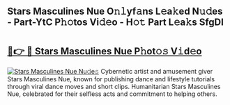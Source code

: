 ## Stars Masculines Nue O𝚗𝚕yf𝚊ns L𝚎a𝚔ed N𝚞𝚍es - Part-YtC P𝚑𝚘tos Vi𝚍𝚎o - H𝚘𝚝 Part L𝚎a𝚔s SfgDI

# <h2><a href="http://kf1dfu.oniu.top/?m=Stars+Masculines+Nue">🔗👉 🔴 Stars Masculines Nue P𝚑ot𝚘𝚜 V𝚒d𝚎o</a></h2>

[![Stars Masculines Nue Nu𝚍e𝚜](https://i.imgur.com/0qMVB7G.gif)](http://kf1dfu.oniu.top/?m=Stars+Masculines+Nue)
Cybernetic artist and amusement giver Stars Masculines Nue, known for publishing dance and lifestyle tutorials through viral dance moves and short clips. Humanitarian Stars Masculines Nue, celebrated for their selfless acts and commitment to helping others.  
